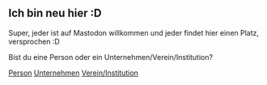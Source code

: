 ## Ich bin neu hier :D

Super, jeder ist auf Mastodon willkommen und jeder findet hier einen Platz, versprochen :D

Bist du eine Person oder ein Unternehmen/Verein/Institution?

[Person](/guide/person)
[Unternehmen](/guide/unternehmen)
[Verein/Institution](/guide/verein-org)